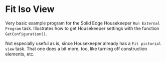 # Fit Iso View

Very basic example program for the Solid Edge Housekeeper `Run External Program` task.  Illustrates how to get Housekeeper settings with the function `GetConfiguration()`.

Not especially useful as is, since Housekeeper already has a `Fit pictorial view` task.  That one does a bit more, too, like turning off construction elements, etc.